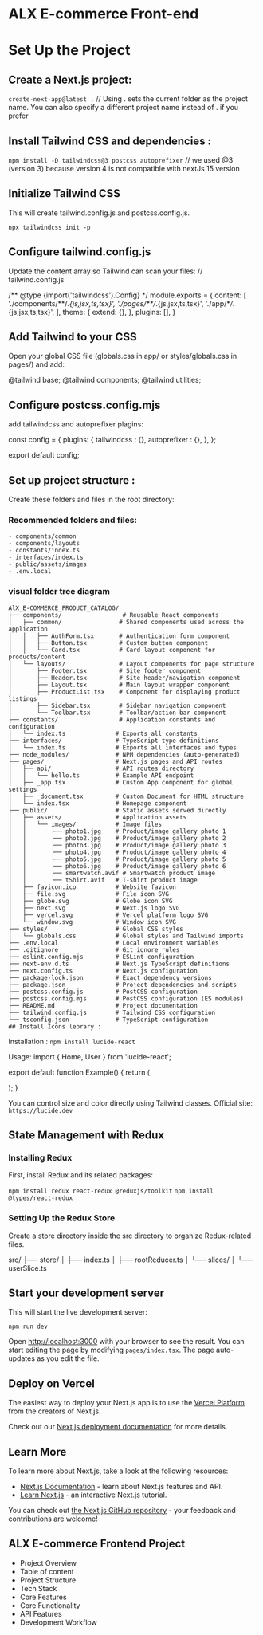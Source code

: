 # ALX E-commerce Front-end

# Set Up the Project

## Create a Next.js project:

`create-next-app@latest .` // Using . sets the current folder as the project name. You can also specify a different project name instead of . if you prefer

## Install Tailwind CSS and dependencies :

`npm install -D tailwindcss@3 postcss autoprefixer` // we used @3 (version 3) because version 4 is not compatible with nextJs 15 version

## Initialize Tailwind CSS

This will create tailwind.config.js and postcss.config.js.

`npx tailwindcss init -p`

## Configure tailwind.config.js

Update the content array so Tailwind can scan your files: // tailwind.config.js

/** @type {import('tailwindcss').Config} \*/
module.exports = {
content: [
'./components/**/_.{js,jsx,ts,tsx}',
'./pages/\*\*/_.{js,jsx,ts,tsx}',
'./app/\*_/_.{js,jsx,ts,tsx}',
],
theme: {
extend: {},
},
plugins: [],
}

## Add Tailwind to your CSS

Open your global CSS file (globals.css in app/ or styles/globals.css in pages/) and add:

@tailwind base;
@tailwind components;
@tailwind utilities;

## Configure postcss.config.mjs

add tailwindcss and autoprefixer plagins:

const config = {
plugins: {
tailwindcss : {},
autoprefixer : {},
},
};

export default config;

## Set up project structure :

Create these folders and files in the root directory:

### Recommended folders and files:

    - components/common
    - components/layouts
    - constants/index.ts
    - interfaces/index.ts
    - public/assets/images
    - .env.local

### visual folder tree diagram

    AlX_E-COMMERCE_PRODUCT_CATALOG/
    ├── components/                 # Reusable React components
    │   ├── common/                # Shared components used across the application
    │   │   ├── AuthForm.tsx       # Authentication form component
    │   │   ├── Button.tsx         # Custom button component
    │   │   └── Card.tsx           # Card layout component for products/content
    │   └── layouts/               # Layout components for page structure
    │       ├── Footer.tsx         # Site footer component
    │       ├── Header.tsx         # Site header/navigation component
    │       ├── Layout.tsx         # Main layout wrapper component
    │       ├── ProductList.tsx    # Component for displaying product listings
    │       ├── Sidebar.tsx        # Sidebar navigation component
    │       └── Toolbar.tsx        # Toolbar/action bar component
    ├── constants/                 # Application constants and configuration
    │   └── index.ts              # Exports all constants
    ├── interfaces/               # TypeScript type definitions
    │   └── index.ts              # Exports all interfaces and types
    ├── node_modules/             # NPM dependencies (auto-generated)
    ├── pages/                    # Next.js pages and API routes
    │   ├── api/                  # API routes directory
    │   │   └── hello.ts          # Example API endpoint
    │   ├── _app.tsx              # Custom App component for global settings
    │   ├── _document.tsx         # Custom Document for HTML structure
    │   └── index.tsx             # Homepage component
    ├── public/                   # Static assets served directly
    │   ├── assets/               # Application assets
    │   │   └── images/           # Image files
    │   │       ├── photo1.jpg    # Product/image gallery photo 1
    │   │       ├── photo2.jpg    # Product/image gallery photo 2
    │   │       ├── photo3.jpg    # Product/image gallery photo 3
    │   │       ├── photo4.jpg    # Product/image gallery photo 4
    │   │       ├── photo5.jpg    # Product/image gallery photo 5
    │   │       ├── photo6.jpg    # Product/image gallery photo 6
    │   │       ├── smartwatch.avif # Smartwatch product image
    │   │       └── tShirt.avif   # T-shirt product image
    │   ├── favicon.ico           # Website favicon
    │   ├── file.svg              # File icon SVG
    │   ├── globe.svg             # Globe icon SVG
    │   ├── next.svg              # Next.js logo SVG
    │   ├── vercel.svg            # Vercel platform logo SVG
    │   └── window.svg            # Window icon SVG
    ├── styles/                   # Global CSS styles
    │   └── globals.css           # Global styles and Tailwind imports
    ├── .env.local                # Local environment variables
    ├── .gitignore                # Git ignore rules
    ├── eslint.config.mjs         # ESLint configuration
    ├── next-env.d.ts             # Next.js TypeScript definitions
    ├── next.config.ts            # Next.js configuration
    ├── package-lock.json         # Exact dependency versions
    ├── package.json              # Project dependencies and scripts
    ├── postcss.config.js         # PostCSS configuration
    ├── postcss.config.mjs        # PostCSS configuration (ES modules)
    ├── README.md                 # Project documentation
    ├── tailwind.config.js        # Tailwind CSS configuration
    └── tsconfig.json             # TypeScript configuration
    ## Install Icons lebrary :

Installation :
`npm install lucide-react`

Usage:
import { Home, User } from 'lucide-react';

export default function Example() {
return (

<div className="flex space-x-4">
<Home className="w-6 h-6 text-blue-500" />
<User className="w-6 h-6 text-green-500" />
</div>
);
}

You can control size and color directly using Tailwind classes.
Official site: `https://lucide.dev`

## State Management with Redux

### Installing Redux
First, install Redux and its related packages:

`npm install redux react-redux @reduxjs/toolkit`
`npm install @types/react-redux`

### Setting Up the Redux Store
Create a store directory inside the src directory to organize Redux-related files.

src/
├── store/
│   ├── index.ts
│   ├── rootReducer.ts
│   └── slices/
│       └── userSlice.ts

## Start your development server

This will start the live development server:

`npm run dev`

Open [http://localhost:3000](http://localhost:3000) with your browser to see the result.
You can start editing the page by modifying `pages/index.tsx`. The page auto-updates as you edit the file.

## Deploy on Vercel

The easiest way to deploy your Next.js app is to use the [Vercel Platform](https://vercel.com/new?utm_medium=default-template&filter=next.js&utm_source=create-next-app&utm_campaign=create-next-app-readme) from the creators of Next.js.

Check out our [Next.js deployment documentation](https://nextjs.org/docs/pages/building-your-application/deploying) for more details.

## Learn More

To learn more about Next.js, take a look at the following resources:

- [Next.js Documentation](https://nextjs.org/docs) - learn about Next.js features and API.
- [Learn Next.js](https://nextjs.org/learn-pages-router) - an interactive Next.js tutorial.

You can check out [the Next.js GitHub repository](https://github.com/vercel/next.js) - your feedback and contributions are welcome!

## ALX E-commerce Frontend Project

- Project Overview
- Table of content
- Project Structure
- Tech Stack
- Core Features
- Core Functionality
- API Features
- Development Workflow
